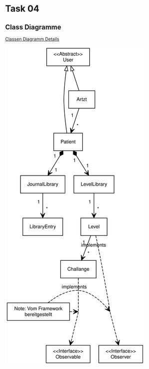 # Task 04

## Class Diagramme

[Classen Diagramm Details](./ClassDiagramms/ClassDiagramm.md)

![Class Diagramm](./ClassDiagramms/ClassDiagrammFull.svg)